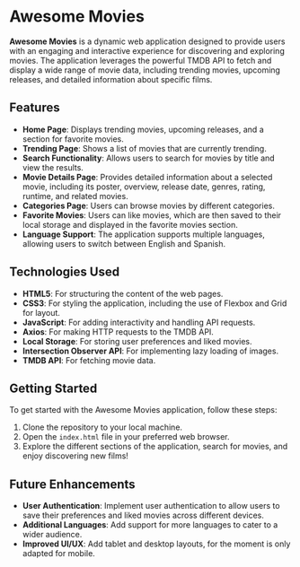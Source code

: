 # Awesome Movies

**Awesome Movies** is a dynamic web application designed to provide users with an engaging and interactive experience for discovering and exploring movies. The application leverages the powerful TMDB API to fetch and display a wide range of movie data, including trending movies, upcoming releases, and detailed information about specific films.

## Features

- **Home Page**: Displays trending movies, upcoming releases, and a section for favorite movies.
- **Trending Page**: Shows a list of movies that are currently trending.
- **Search Functionality**: Allows users to search for movies by title and view the results.
- **Movie Details Page**: Provides detailed information about a selected movie, including its poster, overview, release date, genres, rating, runtime, and related movies.
- **Categories Page**: Users can browse movies by different categories.
- **Favorite Movies**: Users can like movies, which are then saved to their local storage and displayed in the favorite movies section.
- **Language Support**: The application supports multiple languages, allowing users to switch between English and Spanish.

## Technologies Used

- **HTML5**: For structuring the content of the web pages.
- **CSS3**: For styling the application, including the use of Flexbox and Grid for layout.
- **JavaScript**: For adding interactivity and handling API requests.
- **Axios**: For making HTTP requests to the TMDB API.
- **Local Storage**: For storing user preferences and liked movies.
- **Intersection Observer API**: For implementing lazy loading of images.
- **TMDB API**: For fetching movie data.

## Getting Started

To get started with the Awesome Movies application, follow these steps:

1. Clone the repository to your local machine.
2. Open the `index.html` file in your preferred web browser.
3. Explore the different sections of the application, search for movies, and enjoy discovering new films!

## Future Enhancements

- **User Authentication**: Implement user authentication to allow users to save their preferences and liked movies across different devices.
- **Additional Languages**: Add support for more languages to cater to a wider audience.
- **Improved UI/UX**: Add tablet and desktop layouts, for the moment is only adapted for mobile.